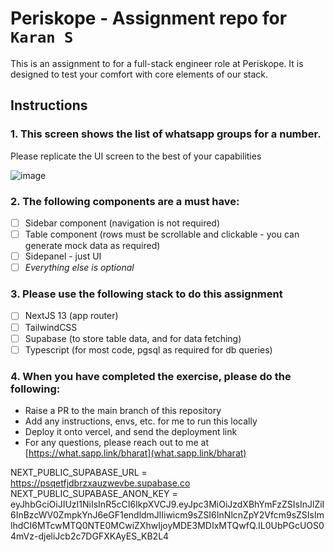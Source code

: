 # Periskope - Assignment repo for `Karan S`

This is an assignment to for a full-stack engineer role at Periskope. It is designed to test your comfort with core elements of our stack.

## Instructions

### 1. This screen shows the list of whatsapp groups for a number. 

Please replicate the UI screen to the best of your capabilities

![image](https://github.com/rbkayz/paras-setia-interview/assets/62215539/a7ef0bf3-08d4-400a-bbbd-424882d8259f)

### 2. The following components are a must have:

- [ ] Sidebar component (navigation is not required)
- [ ] Table component (rows must be scrollable and clickable - you can generate mock data as required)
- [ ] Sidepanel - just UI
- [ ] _Everything else is optional_

### 3. Please use the following stack to do this assignment

- [ ] NextJS 13 (app router)
- [ ] TailwindCSS
- [ ] Supabase (to store table data, and for data fetching)
- [ ] Typescript (for most code, pgsql as required for db queries)

### 4. **When you have completed the exercise**, please do the following:

- Raise a PR to the main branch of this repository
- Add any instructions, envs, etc. for me to run this locally
- Deploy it onto vercel, and send the deployment link
- For any questions, please reach out to me at [https://what.sapp.link/bharat](what.sapp.link/bharat)


NEXT_PUBLIC_SUPABASE_URL = https://psqetfjdbrzxauzwevbe.supabase.co
NEXT_PUBLIC_SUPABASE_ANON_KEY = eyJhbGciOiJIUzI1NiIsInR5cCI6IkpXVCJ9.eyJpc3MiOiJzdXBhYmFzZSIsInJlZiI6InBzcWV0ZmpkYnJ6eGF1endldmJlIiwicm9sZSI6InNlcnZpY2Vfcm9sZSIsImlhdCI6MTcwMTQ0NTE0MCwiZXhwIjoyMDE3MDIxMTQwfQ.IL0UbPGcUOS04mVz-djeliJcb2c7DGFXKAyES_KB2L4